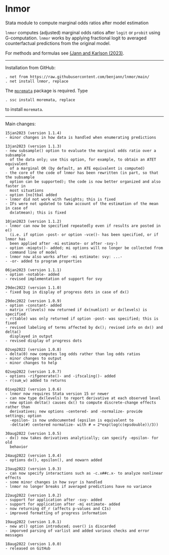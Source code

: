 # lnmor
Stata module to compute marginal odds ratios after model estimation

`lnmor` computes (adjusted) marginal odds ratios after `logit` or `probit`
using G-computation. `lnmor` works by applying fractional logit to averaged
counterfactual predictions from the original model.

For methods and formulas see [(Jann and Karlson (2023)](https://ideas.repec.org/p/bss/wpaper/44.html).

---

Installation from GitHub:

    . net from https://raw.githubusercontent.com/benjann/lnmor/main/
    . net install lnmor, replace

The [`moremata`](https://github.com/benjann/moremata) package is required.
Type

    . ssc install moremata, replace

to install `moremata`.

---

Main changes:

    15jan2023 (version 1.1.4)
    - minor changes in how data is handled when enumerating predictions

    13jan2023 (version 1.1.3)
    - new subsample() option to evaluate the marginal odds ratio over a subsample
      of the data only; use this option, for example, to obtain an ATET equivalent
      of a marginal OR (by default, an ATE equivalent is computed)
    - the core of the code of lnmor has been rewritten (in part, so that the subsample
      option can be supported); the code is now better organized and also faster in
      most situations
    - option [no]tbal added
    - lnmor did not work with fweights; this is fixed
    - IFs were not updated to take account of the estimation of the mean in case of
      dx(atmean); this is fixed

    10jan2023 (version 1.1.2)
    - lnmor can now be specified repeatedly even if results are posted in e()
      (i.e. if option -post- or option -vce()- has been specified, or if lnmor has
      been applied after -mi estimate- or after -svy-)
    - option -miopts()- added; mi options will no longer be collected from
      command line of model
    - lnmor now also works after -mi estimate: svy: ...-
    - -or- added to program properties

    06jan2023 (version 1.1.1)
    - option -notable- added
    - revised implementation of support for svy

    29dec2022 (version 1.1.0)
    - fixed bug in display of progress dots in case of dx()

    29dec2022 (version 1.0.9)
    - option -constant- added
    - matrix r(levels) now returned if dx(numlist) or dx(levels) is specified
    - r(table) was only returned if option -post- was specified; this is fixed
    - revised labeling of terms affected by dx(); revised info on dx() and delta()
      displayed in output
    - revised display of progress dots

    02sep2022 (version 1.0.8)
    - delta(0) now computes log odds rather than log odds ratios
    - minor changes to output
    - minor changes to help

    02sep2022 (version 1.0.7)
    - options -rifgenerate()- and -ifscaling()- added
    - r(sum_w) added to returns
    
    01sep2022 (version 1.0.6)
    - lnmor now requires Stata version 15 or newer
    - can now type dx(levels) to report derivative at each observed level
    - new option delta() causes dx() to compute discrete-change effects rather than
      derivatives; new options -centered- and -normalize- provide settings; option
      -epsilon- is now undocumented (epsilon is equivalent to
      -delta(#) centered normalize- with # = 2*exp(log(c(epsdouble))/3))

    30aug2022 (version 1.0.5)
    - dx() now takes derivatives analytically; can specify -epsilon- for old
      behavior
    
    24aug2022 (version 1.0.4)
    - options dx(), epsilon(), and nowarn added

    23aug2022 (version 1.0.3)
    - can now specify interactions such as -c.x##c.x- to analyze nonlinear effects
    - some minor changes in how svyr is handled
    - lnmor no longer breaks if averaged predictions have no variance

    22aug2022 (version 1.0.2)
    - support for application after -svy- added
    - support for application after -mi estimate- added
    - now returning df_r (affects p-values and CIs)
    - improved formatting of progress information

    19aug2022 (version 1.0.1)
    - new at() option introduced; over() is discarded
    - imporved parsing of varlist and added various checks and error messages

    18aug2022 (version 1.0.0)
    - released on GitHub
